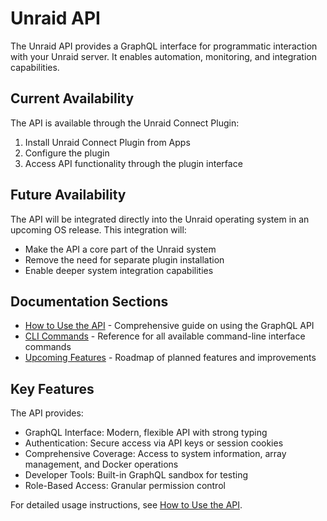 # Unraid API

The Unraid API provides a GraphQL interface for programmatic interaction with your Unraid server. It enables automation, monitoring, and integration capabilities.

## Current Availability

The API is available through the Unraid Connect Plugin:

1. Install Unraid Connect Plugin from Apps
2. Configure the plugin
3. Access API functionality through the plugin interface

## Future Availability

The API will be integrated directly into the Unraid operating system in an upcoming OS release. This integration will:

- Make the API a core part of the Unraid system
- Remove the need for separate plugin installation
- Enable deeper system integration capabilities

## Documentation Sections

- [How to Use the API](./how-to-use-the-api.md) - Comprehensive guide on using the GraphQL API
- [CLI Commands](./cli.md) - Reference for all available command-line interface commands
- [Upcoming Features](./upcoming-features.md) - Roadmap of planned features and improvements

## Key Features

The API provides:

- GraphQL Interface: Modern, flexible API with strong typing
- Authentication: Secure access via API keys or session cookies
- Comprehensive Coverage: Access to system information, array management, and Docker operations
- Developer Tools: Built-in GraphQL sandbox for testing
- Role-Based Access: Granular permission control

For detailed usage instructions, see [How to Use the API](./how-to-use-the-api.md).
